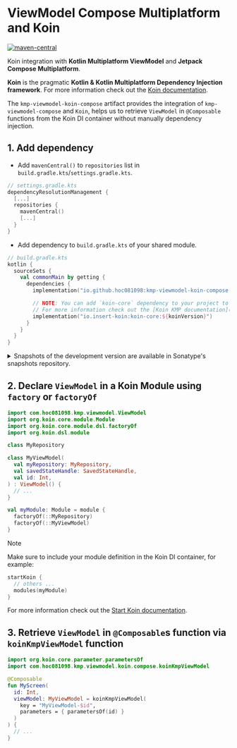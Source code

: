 # ViewModel Compose Multiplatform and Koin

[![maven-central](https://img.shields.io/maven-central/v/io.github.hoc081098/kmp-viewmodel-koin-compose)](https://search.maven.org/search?q=g:io.github.hoc081098%20kmp-viewmodel-koin-compose)

Koin integration with **Kotlin Multiplatform ViewModel** and **Jetpack Compose Multiplatform**.

**Koin** is the pragmatic **Kotlin & Kotlin Multiplatform Dependency Injection framework**.
For more information check out the [Koin documentation](https://insert-koin.io/).

The `kmp-viewmodel-koin-compose` artifact provides the integration of `kmp-viewmodel-compose` and `Koin`,
helps us to retrieve `ViewModel` in `@Composable` functions from the Koin DI container
without manually dependency injection.

## 1. Add dependency

- Add `mavenCentral()` to `repositories` list in `build.gradle.kts`/`settings.gradle.kts`.

```kotlin
// settings.gradle.kts
dependencyResolutionManagement {
  [...]
  repositories {
    mavenCentral()
    [...]
  }
}
```

- Add dependency to `build.gradle.kts` of your shared module.

```kotlin
// build.gradle.kts
kotlin {
  sourceSets {
    val commonMain by getting {
      dependencies {
        implementation("io.github.hoc081098:kmp-viewmodel-koin-compose:0.7.1")

        // NOTE: You can add `koin-core` dependency to your project to specify the version of Koin.
        // For more information check out the [Koin KMP documentation](https://insert-koin.io/docs/reference/koin-mp/kmp#gradle-dependencies).
        implementation("io.insert-koin:koin-core:${koinVersion}")
      }
    }
  }
}
```

<details>
<summary>Snapshots of the development version are available in Sonatype's snapshots repository.</summary>
<p>

```kotlin
// settings.gradle.kts
dependencyResolutionManagement {
  repositoriesMode.set(RepositoriesMode.PREFER_PROJECT)
  repositories {
    maven(url = "https://s01.oss.sonatype.org/content/repositories/snapshots/")
    [...]
  }
}

// build.gradle.kts
dependencies {
  implementation("io.github.hoc081098:kmp-viewmodel-koin-compose:0.7.2-SNAPSHOT")
}
```

</p>
</details>

## 2. Declare `ViewModel` in a Koin Module using `factory` or `factoryOf`

```kotlin
import com.hoc081098.kmp.viewmodel.ViewModel
import org.koin.core.module.Module
import org.koin.core.module.dsl.factoryOf
import org.koin.dsl.module

class MyRepository

class MyViewModel(
  val myRepository: MyRepository,
  val savedStateHandle: SavedStateHandle,
  val id: Int,
) : ViewModel() {
  // ...
}

val myModule: Module = module {
  factoryOf(::MyRepository)
  factoryOf(::MyViewModel)
}
```

> [!NOTE]
> Make sure to include your module definition in the Koin DI container, for example:
>
> ```kotlin
> startKoin {
>   // others ...
>   modules(myModule)
> }
> ```
> For more information check out the [Start Koin documentation](https://insert-koin.io/docs/reference/koin-core/start-koin#the-startkoin-function).

## 3. Retrieve `ViewModel` in `@Composable`s function via `koinKmpViewModel` function

```kotlin
import org.koin.core.parameter.parametersOf
import com.hoc081098.kmp.viewmodel.koin.compose.koinKmpViewModel

@Composable
fun MyScreen(
  id: Int,
  viewModel: MyViewModel = koinKmpViewModel(
    key = "MyViewModel-$id",
    parameters = { parametersOf(id) }
  )
) {
  // ...
}
```

